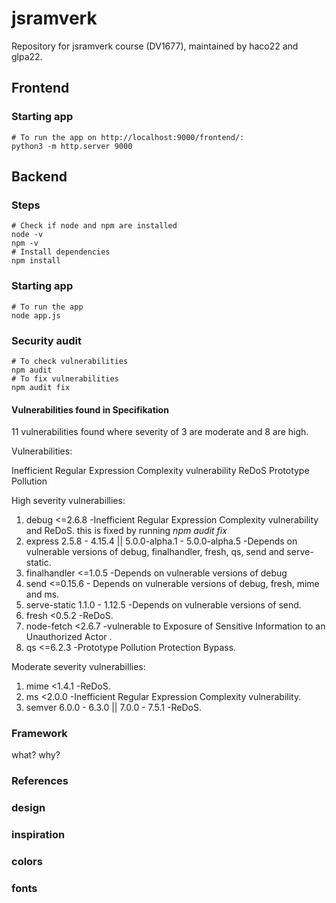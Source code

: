 # jsramverk
Repository for jsramverk course (DV1677), maintained by haco22 and glpa22.

## Frontend

### Starting app
```
# To run the app on http://localhost:9000/frontend/:
python3 -m http.server 9000
```

## Backend

### Steps
```
# Check if node and npm are installed
node -v
npm -v
# Install dependencies
npm install 
```

### Starting app
```
# To run the app
node app.js
```

### Security audit
```
# To check vulnerabilities
npm audit
# To fix vulnerabilities
npm audit fix
```
#### Vulnerabilities found in Specifikation
11 vulnerabilities found where severity of 3 are moderate and 8 are high.

Vulnerabilities:

Inefficient Regular Expression Complexity vulnerability
ReDoS
Prototype Pollution

High severity vulnerabillies:

1. debug  <=2.6.8    -Inefficient Regular Expression Complexity vulnerability and ReDoS.
this is fixed by running <i>npm audit fix</i>
2. express  2.5.8 - 4.15.4 || 5.0.0-alpha.1 - 5.0.0-alpha.5    -Depends on vulnerable versions of debug, finalhandler, fresh, qs, send and serve-static.  
3. finalhandler  <=1.0.5   -Depends on vulnerable versions of debug
4. send  <=0.15.6 - Depends on vulnerable versions of debug, fresh, mime and ms.
5. serve-static  1.1.0 - 1.12.5   -Depends on vulnerable versions of send.
6. fresh  <0.5.2    -ReDoS.
7. node-fetch  <2.6.7   -vulnerable to Exposure of Sensitive Information to an Unauthorized Actor .
8. qs  <=6.2.3    -Prototype Pollution Protection Bypass.

Moderate severity vulnerabillies:
1. mime  <1.4.1   -ReDoS.
2. ms  <2.0.0    -Inefficient Regular Expression Complexity vulnerability.
3. semver  6.0.0 - 6.3.0 || 7.0.0 - 7.5.1   -ReDoS.



### Framework
what?
why?


### References

### design

### inspiration

### colors

### fonts
